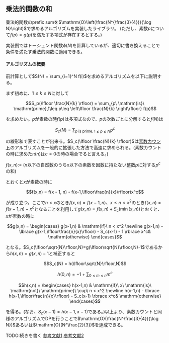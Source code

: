 
## 乗法的関数の和

乗法的関数のprefix sumを$\mathrm{O}\left(\frac{N^{\frac{3}{4}}}{\log N}\right)$で求めるアルゴリズムを実装したライブラリ。
(ただし、素数$p$について$f(p)=g(p)$を満たす多項式が存在するとする。)

実装例ではトーシェント関数$\phi(N)$を計算しているが、適切に書き換えることで条件を満たす乗法的関数に適用できる。

#### アルゴリズムの概要

前計算として$S(N) = \sum_{i=1}^N f(i)$を求めるアルゴリズムを以下に説明する。

まず初めに、$1\leq k\leq N$に対して

$$S_p(\lfloor \frac{N}{k} \rfloor) = \sum_{p\ \mathrm{is}\ \mathrm{prime},1\leq p\leq \left\lfloor \frac{N}{k} \right\rfloor} f(p)$$

を求めたい。$p$が素数の時$f(p)$は多項式なので、$p$の次数ごとに分解すると$f(N)$は

$$S_c(N) = \sum_{p\ \mathrm{is}\ \mathrm{prime},1\leq p\leq N} p^c$$

の線形和で表すことが出来る。$S_c(\lfloor \frac{N}{k} \rfloor)$は[素数カウント](https://nyaannyaan.github.io/library/library/multiplicative-function/prime-counting.hpp.html)のアルゴリズムを一般的に拡張した方法で高速に求められる。(素数カウントの時に求めた$\pi(n)$は$c=0$の時の場合でると言える。)

$f(x,n) :=$ ($n$以下の自然数のうち$x$以下の素数を因数に持たない整数$p$に対する$p^c$の和)

とおくと$x$が素数の時に

$$f(x,n) = f(x - 1, n) - f(x-1,\lfloor\frac{n}{x}\rfloor)x^c$$

が成り立つ。ここで$n < x$のとき$f(x,n) = f(x-1,n)$、$x \leq n < x^2$のとき$f(x,n) = f(x-1,n) - x^c$となることを利用して$g(x,n) = f(x, n) + S_c(\min(x,n))$とおくと、$x$が素数の時に

$$g(x,n) = \begin{cases} g(x-1,n) & \mathrm{if}\ n < x^2 \newline g(x-1,n) - \lbrace g(x-1,\lfloor\frac{n}{x}\rfloor) - S_c(x-1) - 1 \rbrace x^c& \mathrm{otherwise} \end{cases}$$

となる。$S_c(\lfloor\sqrt{N}\rfloor,N)=g(\lfloor\sqrt{N}\rfloor,N)-1$であるから$h(x,n)=g(x,n)-1$と補正すると

$$S_c(N) = h(\lfloor\sqrt{N}\rfloor,N)$$

$$h(0,n) = -1 + \sum_{0 \leq m \leq n}m^c$$

$$h(x,n) = \begin{cases} h(x-1,n) & \mathrm{if}\ x\ \mathrm{is}\ \mathrm{not}\  \mathrm{prime}\ \cup\ n < x^2 \newline h(x-1,n) - \lbrace h(x-1,\lfloor\frac{n}{x}\rfloor) - S_c(x-1) \rbrace x^c& \mathrm{otherwise} \end{cases}$$

を得る。(なお、$S_c(x-1)=h(x-1,x-1)$である。)以上より、素数カウントと同様のアルゴリズムでDPを行うことで$\mathrm{O}(\frac{N^\frac{3}{4}}{\log N})$あるいは$\mathrm{O}(N^\frac{2}{3})$を達成できる。

TODO:続きを書く [参考文献1](https://min-25.hatenablog.com/entry/2018/11/11/172216) [参考文献2](http://baihacker.github.io/main/2020/The_prefix-sum_of_multiplicative_function_the_black_algorithm.html)

